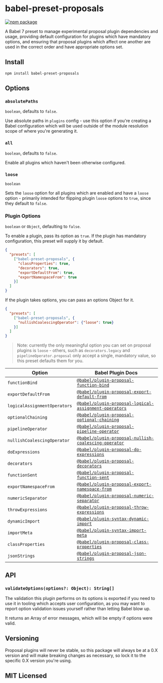 # babel-preset-proposals

[![npm package][npm-badge]][npm]

A Babel 7 preset to manage experimental proposal plugin dependencies and usage, providing default configuration for plugins which have mandatory options, and ensuring that proposal plugins which affect one another are used in the correct order and have appropriate options set.

## Install

`npm install babel-preset-proposals`

## Options

### `absolutePaths`

`boolean`, defaults to `false`.

Use absolute paths in `plugins` config - use this option if you're creating a Babel configuration which will be used outside of the module resolution scope of where you're generating it.

### `all`

`boolean`, defaults to `false`.

Enable all plugins which haven't been otherwise configured.

### `loose`

`boolean`

Sets the `loose` option for all plugins which are enabled and have a `loose` option - primarily intended for flipping plugin `loose` options to `true`, since they default to `false`.

### Plugin Options

`boolean` or `Object`, defaulting to `false`.

To enable a plugin, pass its option as `true`. If the plugin has mandatory configuration, this preset will supply it by default.

```json
{
  "presets": [
    ["babel-preset-proposals", {
      "classProperties": true,
      "decorators": true,
      "exportDefaultFrom": true,
      "exportNamespaceFrom": true
    }]
  ]
}
```

If the plugin takes options, you can pass an options Object for it.

```json
{
  "presets": [
    ["babel-preset-proposals", {
      "nullishCoalescingOperator": {"loose": true}
    }]
  ]
}
```

> Note: currently the only meaningful option you can set on proposal plugins is `loose` - others, such as `decorators.legacy` and `pipelineOperator.proposal` only accept a single, mandatory value, so this preset defaults them for you.

| Option | Babel Plugin Docs |
| -------| ----------------- |
| `functionBind` | [`@babel/plugin-proposal-function-bind`](https://babeljs.io/docs/en/next/babel-plugin-proposal-function-bind)
| `exportDefaultFrom` | [`@babel/plugin-proposal-export-default-from`](https://babeljs.io/docs/en/next/babel-plugin-proposal-export-default-from) |
| `logicalAssignmentOperators` | [`@babel/plugin-proposal-logical-assignment-operators`](https://babeljs.io/docs/en/next/babel-plugin-proposal-logical-assignment-operators)
| `optionalChaining` | [`@babel/plugin-proposal-optional-chaining`](https://babeljs.io/docs/en/next/babel-plugin-proposal-optional-chaining) |
| `pipelineOperator` | [`@babel/plugin-proposal-pipeline-operator`](https://babeljs.io/docs/en/next/babel-plugin-proposal-pipeline-operator) |
| `nullishCoalescingOperator` | [`@babel/plugin-proposal-nullish-coalescing-operator`](https://babeljs.io/docs/en/next/babel-plugin-proposal-nullish-coalescing-operator)
| `doExpressions` | [`@babel/plugin-proposal-do-expressions`](https://babeljs.io/docs/en/next/babel-plugin-proposal-do-expressions)
| `decorators` | [`@babel/plugin-proposal-decorators`](https://babeljs.io/docs/en/next/babel-plugin-proposal-decorators) |
| `functionSent` | [`@babel/plugin-proposal-function-sent`](https://babeljs.io/docs/en/next/babel-plugin-proposal-function-sent)
| `exportNamespaceFrom` | [`@babel/plugin-proposal-export-namespace-from`](https://babeljs.io/docs/en/next/babel-plugin-proposal-export-namespace-from) |
| `numericSeparator` | [`@babel/plugin-proposal-numeric-separator`](https://babeljs.io/docs/en/next/babel-plugin-proposal-numeric-separator)
| `throwExpressions` | [`@babel/plugin-proposal-throw-expressions`](https://babeljs.io/docs/en/next/babel-plugin-proposal-throw-expressions)
| `dynamicImport` | [`@babel/plugin-syntax-dynamic-import`](https://babeljs.io/docs/en/next/babel-plugin-syntax-dynamic-import) |
| `importMeta` | [`@babel/plugin-syntax-import-meta`](https://babeljs.io/docs/en/next/babel-plugin-syntax-import-meta)
| `classProperties` | [`@babel/plugin-proposal-class-properties`](https://babeljs.io/docs/en/next/babel-plugin-proposal-class-properties) |
| `jsonStrings` | [`@babel/plugin-proposal-json-strings`](https://babeljs.io/docs/en/next/babel-plugin-proposal-json-strings)

## API

### `validateOptions(options?: Object): String[]`

The validation this plugin performs on its options is exported if you need to use it in tooling which accepts user configuration, as you may want to report option validation issues yourself rather than letting Babel blow up.

It returns an Array of error messages, which will be empty if options were valid.

## Versioning

Proposal plugins will never be stable, so this package will always be at a 0.X version and will make breaking changes as necessary, so lock it to the specific 0.X version you're using.

## MIT Licensed

[npm-badge]: https://img.shields.io/npm/v/babel-preset-proposals.png?style=flat-square
[npm]: https://www.npmjs.org/package/babel-preset-proposals

